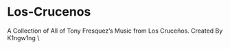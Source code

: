 # Los-Crucenos
A Collection of All of Tony Fresquez’s Music from Los Cruceños. Created By K1ngw1ng
\
